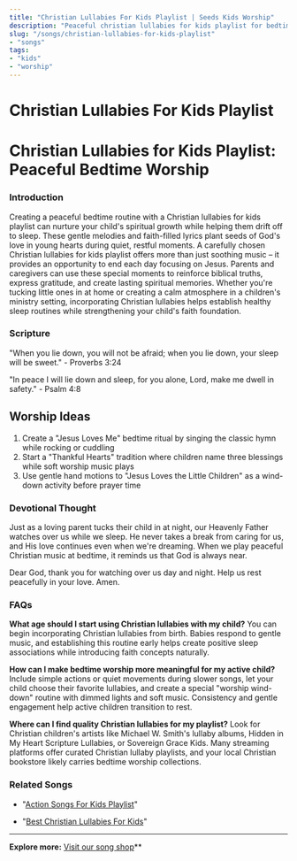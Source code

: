 ```yaml
---
title: "Christian Lullabies For Kids Playlist | Seeds Kids Worship"
description: "Peaceful christian lullabies for kids playlist for bedtime and quiet moments. Christian music to comfort and nurture young children's faith."
slug: "/songs/christian-lullabies-for-kids-playlist"
- "songs"
tags:
- "kids"
- "worship"
---
```


# Christian Lullabies For Kids Playlist

# Christian Lullabies for Kids Playlist: Peaceful Bedtime Worship

### Introduction
Creating a peaceful bedtime routine with a Christian lullabies for kids playlist can nurture your child's spiritual growth while helping them drift off to sleep. These gentle melodies and faith-filled lyrics plant seeds of God's love in young hearts during quiet, restful moments. A carefully chosen Christian lullabies for kids playlist offers more than just soothing music – it provides an opportunity to end each day focusing on Jesus. Parents and caregivers can use these special moments to reinforce biblical truths, express gratitude, and create lasting spiritual memories. Whether you're tucking little ones in at home or creating a calm atmosphere in a children's ministry setting, incorporating Christian lullabies helps establish healthy sleep routines while strengthening your child's faith foundation.

### Scripture
"When you lie down, you will not be afraid; when you lie down, your sleep will be sweet." - Proverbs 3:24

"In peace I will lie down and sleep, for you alone, Lord, make me dwell in safety." - Psalm 4:8

## Worship Ideas
1. Create a "Jesus Loves Me" bedtime ritual by singing the classic hymn while rocking or cuddling
2. Start a "Thankful Hearts" tradition where children name three blessings while soft worship music plays
3. Use gentle hand motions to "Jesus Loves the Little Children" as a wind-down activity before prayer time

### Devotional Thought
Just as a loving parent tucks their child in at night, our Heavenly Father watches over us while we sleep. He never takes a break from caring for us, and His love continues even when we're dreaming. When we play peaceful Christian music at bedtime, it reminds us that God is always near.

Dear God, thank you for watching over us day and night. Help us rest peacefully in your love. Amen.

### FAQs

**What age should I start using Christian lullabies with my child?**
You can begin incorporating Christian lullabies from birth. Babies respond to gentle music, and establishing this routine early helps create positive sleep associations while introducing faith concepts naturally.

**How can I make bedtime worship more meaningful for my active child?**
Include simple actions or quiet movements during slower songs, let your child choose their favorite lullabies, and create a special "worship wind-down" routine with dimmed lights and soft music. Consistency and gentle engagement help active children transition to rest.

**Where can I find quality Christian lullabies for my playlist?**
Look for Christian children's artists like Michael W. Smith's lullaby albums, Hidden in My Heart Scripture Lullabies, or Sovereign Grace Kids. Many streaming platforms offer curated Christian lullaby playlists, and your local Christian bookstore likely carries bedtime worship collections.

### Related Songs

- "[Action Songs For Kids Playlist](/songs/action-songs-for-kids-playlist/)"

- "[Best Christian Lullabies For Kids](/songs/best-christian-lullabies-for-kids/)"

---

**Explore more:** [Visit our song shop](https://seedskidsworship.com/shop)**

<!-- Schema Markup -->
<script type="application/ld+json">
{
  "@context": "https://schema.org",
  "@type": "MusicRecording",
  "name": "Christian Lullabies For Kids Playlist",
  "byArtist": {
    "@type": "MusicGroup",
    "name": "Seeds Kids Worship"
  },
  "isFamilyFriendly": true,
  "url": "https://seedskidsworship.com/songs/christian-lullabies-for-kids-playlist/"
}
</script>